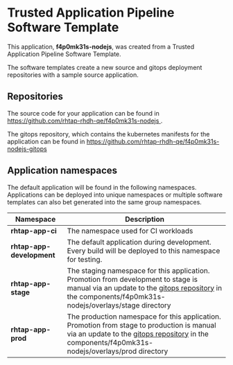 # Trusted Application Pipeline Software Template

This application, **f4p0mk31s-nodejs**, was created from a Trusted Application Pipeline Software Template.

The software templates create a new source and gitops deployment repositories with a sample source application. 

## Repositories

The source code for your application can be found in [https://github.com/rhtap-rhdh-qe/f4p0mk31s-nodejs ](https://github.com/rhtap-rhdh-qe/f4p0mk31s-nodejs ).
 
The gitops repository, which contains the kubernetes manifests for the application can be found in 
[https://github.com/rhtap-rhdh-qe/f4p0mk31s-nodejs-gitops ](https://github.com/rhtap-rhdh-qe/f4p0mk31s-nodejs-gitops ) 

## Application namespaces 

The default application will be found in the following namespaces. Applications can be deployed into unique namespaces or multiple software templates can also bet generated into the same group namespaces.  

|  Namespace   |  Description   |  
| -------- | -------- |
| **rhtap-app-ci** | The namespace used for CI workloads |
| **rhtap-app-development** | The default application during development. Every build will be deployed to this namespace for testing. |
| **rhtap-app-stage** | The staging namespace for this application. Promotion from development to stage is manual via an update to the [gitops repository](https://github.com/rhtap-rhdh-qe/f4p0mk31s-nodejs-gitops ) in the components/f4p0mk31s-nodejs/overlays/stage directory |
| **rhtap-app-prod** | The production namespace for this application. Promotion from stage to production is manual via an update to the [gitops repository](https://github.com/rhtap-rhdh-qe/f4p0mk31s-nodejs-gitops ) in the components/f4p0mk31s-nodejs/overlays/prod directory |